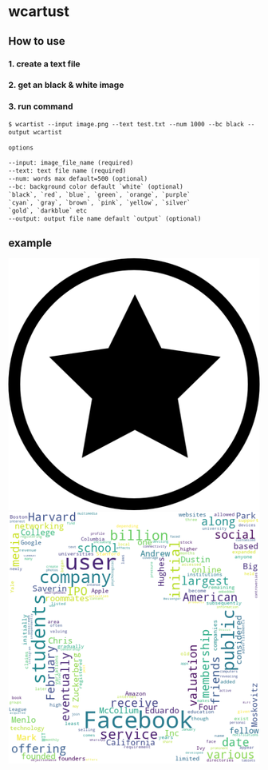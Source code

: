 # wcartust

## How to use
### 1. create a text file        
### 2. get an black & white image
### 3. run command     
```
$ wcartist --input image.png --text test.txt --num 1000 --bc black --output wcartist
```

`options`     
```
--input: image_file_name (required)
--text: text file name (required)
--num: words max default=500 (optional)
--bc: background color default `white` (optional)
`black`, `red`, `blue`, `green`, `orange`, `purple`
`cyan`, `gray`, `brown`, `pink`, `yellow`, `silver`
`gold`, `darkblue` etc
--output: output file name default `output` (optional)
```

## example
![input](https://github.com/koji/wcartist/blob/master/image/input.png) 
![output](https://github.com/koji/wcartist/blob/master/image/output.png)
